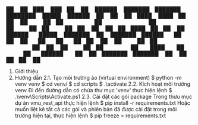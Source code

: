 ██    ██ ███    ███ ██    ██     ██████  ███████ ███████ ████████      █████  ██████  ██ 
██    ██ ████  ████ ██    ██     ██   ██ ██      ██         ██        ██   ██ ██   ██ ██ 
██    ██ ██ ████ ██ ██    ██     ██████  █████   ███████    ██        ███████ ██████  ██ 
 ██  ██  ██  ██  ██ ██    ██     ██   ██ ██           ██    ██        ██   ██ ██      ██ 
  ████   ██      ██  ██████      ██   ██ ███████ ███████    ██        ██   ██ ██      ██ 

1. Giới thiệu
2. Hướng dẫn
   2.1. Tạo môi trường ảo (virtual environment)
     $ python -m venv venv
     $ cd venv/
     $ cd scripts
     $ .\activate
   2.2. Kích hoạt môi trường venv
     Đi đến đường dẫn có chứa thư mục 'venv' thực hiện lệnh
     $ .\venv\Scripts\Activate.ps1
   2.3. Cài đặt các gói package
     Trong thưu mục dự án vmu_rest_api thực hiện lệnh
     $ pip install -r requirements.txt
     Hoặc muốn liệt kê tất cả các gói và phiên bản đã được cài đặt trong môi trường hiện tại, thực hiện lệnh
     $ pip freeze > requirements.txt
